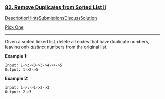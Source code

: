 ### [82. Remove Duplicates from Sorted List II](https://leetcode.com/problems/remove-duplicates-from-sorted-list-ii/description/)

[Description](https://leetcode.com/problems/remove-duplicates-from-sorted-list-ii/description/)[Hints](https://leetcode.com/problems/remove-duplicates-from-sorted-list-ii/hints/)[Submissions](https://leetcode.com/problems/remove-duplicates-from-sorted-list-ii/submissions/)[Discuss](https://leetcode.com/problems/remove-duplicates-from-sorted-list-ii/discuss/)[Solution](https://leetcode.com/problems/remove-duplicates-from-sorted-list-ii/solution/)

[Pick One](https://leetcode.com/problems/random-one-question/)

------

Given a sorted linked list, delete all nodes that have duplicate numbers, leaving only *distinct* numbers from the original list.

**Example 1:**

```
Input: 1->2->3->3->4->4->5
Output: 1->2->5
```

**Example 2:**

```
Input: 1->1->1->2->3
Output: 2->3
```
